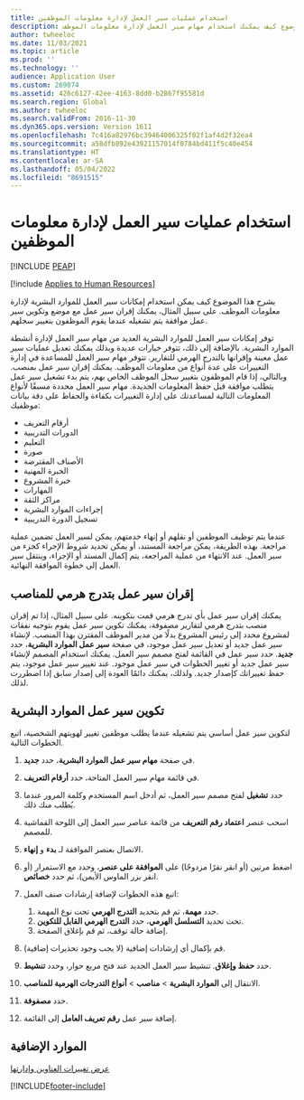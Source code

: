 ```yaml
---
title: استخدام عمليات سير العمل لإدارة معلومات الموظفين
description: يشرح هذا الموضوع كيف يمكنك استخدام مهام سير العمل لإدارة معلومات الموظف.
author: twheeloc
ms.date: 11/03/2021
ms.topic: article
ms.prod: ''
ms.technology: ''
audience: Application User
ms.custom: 269074
ms.assetid: 426c6127-42ee-4163-8dd0-b2867f95581d
ms.search.region: Global
ms.author: twheeloc
ms.search.validFrom: 2016-11-30
ms.dyn365.ops.version: Version 1611
ms.openlocfilehash: 7c416a82976bc39464006325f02f1af4d2f32ea4
ms.sourcegitcommit: a58dfb892e43921157014f0784bd411f5c40e454
ms.translationtype: HT
ms.contentlocale: ar-SA
ms.lasthandoff: 05/04/2022
ms.locfileid: "8691515"
---
```

# <a name="use-workflows-to-manage-employee-information"></a>استخدام عمليات سير العمل لإدارة معلومات الموظفين


[!INCLUDE [PEAP](../includes/peap-1.md)]

[!include [Applies to Human Resources](../includes/applies-to-hr.md)]

يشرح هذا الموضوع كيف يمكن استخدام إمكانات سير العمل للموارد البشرية لإدارة معلومات الموظف. على سبيل المثال، يمكنك إقران سير عمل مع موضع وتكوين سير عمل موافقة يتم تشغيله عندما يقوم الموظفون بتغيير سجلهم.

توفر إمكانات سير العمل للموارد البشرية العديد من مهام سير العمل لإدارة أنشطة الموارد البشرية. بالإضافة إلى ذلك، تتوفر خيارات عديدة وبذلك يمكنك تعديل عمليات سير عمل معينة وإقرانها بالتدرج الهرمي للتقارير. تتوفر مهام سير العمل للمساعدة في إدارة التغييرات على عدة أنواع من معلومات الموظف. يمكنك إقران سير عمل بمنصب. وبالتالي، إذا قام الموظفون بتغيير سجل الموظف الخاص بهم، يتم بدء تشغيل سير عمل يتطلب موافقة قبل حفظ المعلومات الجديدة. مهام سير العمل محددة مسبقًا لأنواع المعلومات التالية لمساعدتك على إدارة التغييرات بكفاءة والحفاظ على دقة بيانات موظفيك:

-   أرقام التعريف
-   الدورات التدريبية
-   التعليم
-   صورة
-   الأصناف المقترضة
-   الخبرة المهنية
-   خبرة المشروع
-   المهارات
-   مراكز الثقة
-   إجراءات الموارد البشرية
-   تسجيل الدورة التدريبية

عندما يتم توظيف الموظفين أو نقلهم أو إنهاء خدمتهم، يمكن لسير العمل تضمين عملية مراجعة. بهذه الطريقة، يمكن مراجعة المستند، أو يمكن تحديد شروط الإجراء كجزء من سير العمل. عند الانتهاء من عملية المراجعة، يتم إكمال المستد أو الإجراء، وينتقل سير العمل إلى خطوة الموافقة النهائية.

## <a name="associate-a-workflow-with-a-position-hierarchy"></a>إقران سير عمل بتدرج هرمي للمناصب
يمكنك إقران سير عمل بأي تدرج هرمي قمت بتكوينه. على سبيل المثال، إذا تم إقران منصب بتدرج هرمي لتقارير مصفوفة، يمكنك تكوين سير عمل يقوم بتوجيه نفقات لمشروع محدد إلى رئيس المشروع بدلًا من مدير الموظف المقترن بهذا المنصب. لإنشاء سير عمل جديد أو تعديل سير عمل موجود، في صفحة **سير عمل الموارد البشرية**، حدد **جديد**. حدد سير عمل في القائمة لفتح مصمم سير العمل. يمكنك استخدام المصمم لإنشاء سير عمل جديد أو تغيير الخطوات في سير عمل موجود. عند تغيير سير عمل موجود، يتم حفظ تغييراتك كإصدار جديد. ولذلك، يمكنك دائمًا العودة إلى إصدار سابق إذا اضطررت لذلك.

## <a name="configure-a-human-resources-workflow"></a>تكوين سير عمل الموارد البشرية
لتكوين سير عمل أساسي يتم تشغيله عندما يطلب موظفين تغيير لهويتهم الشخصية، اتبع الخطوات التالية.

1.  في صفحة **مهام سير عمل الموارد البشرية**، حدد **جديد**.
2.  في قائمة مهام سير العمل المتاحة، حدد **أرقام التعريف**.
3.  حدد **تشغيل** لفتح مصمم سير العمل، ثم أدخل اسم المستخدم وكلمة المرور عندما يُطلب منك ذلك.
4.  اسحب عنصر **اعتماد رقم التعريف** من قائمة عناصر سير العمل إلى اللوحة القماشية للمصمم.
5.  الاتصال بعنصر الموافقة لـ **بدء** و **إنهاء**.
6.  اضغط مرتين (أو انقر نقرًا مزدوجًا) على **الموافقة على عنصر**، وحدد مع الاستمرار (أو انقر بزر الماوس الأيمن)، ثم حدد **خصائص**.
7.  اتبع هذه الخطوات لإضافة إرشادات صنف العمل:

    1.  حدد **مهمة**، ثم قم بتحديد **التدرج الهرمي** تحت نوع المهمة.
    2.  تحت تحديد **التسلسل الهرمي**، حدد **التدرج الهرمي القابل للتكوين**.
    3.  إضافة حالة توقف، ثم قم بإغلاق الصفحة.

8.  قم بإكمال أي إرشادات إضافية (لا يجب وجود تحذيرات إضافية).
9.  حدد **حفظ وإغلاق**. تنشيط سير العمل الجديد عند فتح مربع حوار، وحدد **تنشيط**.
10. الانتقال إلى **الموارد البشرية** &gt; **مناصب** &gt; **أنواع التدرجات الهرمية للمناصب**.
11. حدد **مصفوفة**.
12. إضافة سير عمل **رقم تعريف العامل** إلى القائمة.

## <a name="additional-resources"></a>الموارد الإضافية

[عرض تغييرات العناوين وإدارتها](hr-personnel-view-address-changes.md) 





[!INCLUDE[footer-include](../includes/footer-banner.md)]
